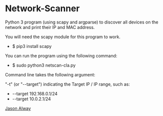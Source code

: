 # Network-Scanner

Python 3 program (using scapy and argparse) to discover all devices on the network and print their IP and MAC address.

You will need the scapy module for this program to work.
* $ pip3 install scapy

You can run the program using the following command:

* $ sudo python3 netscan-cla.py

Command line takes the following argument:

"-t" (or "--target") indicating the Target IP / IP range, such as:
* --target 192.168.0.1/24
* --target 10.0.2.1/24

[Jason Alway](https://jtalway.github.io)

